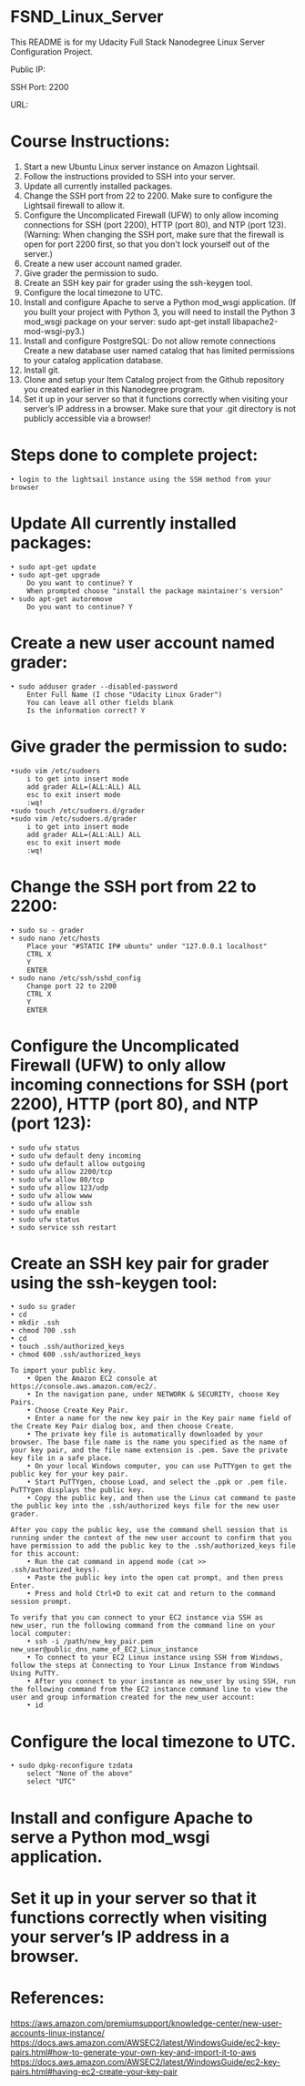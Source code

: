 # FSND_Linux_Server
This README is for my Udacity Full Stack Nanodegree Linux Server Configuration Project. 

Public IP: 

SSH Port: 2200

URL: 

# Course Instructions:
1. Start a new Ubuntu Linux server instance on Amazon Lightsail.
2. Follow the instructions provided to SSH into your server.
3. Update all currently installed packages.
4. Change the SSH port from 22 to 2200. Make sure to configure the Lightsail firewall to allow it.
5. Configure the Uncomplicated Firewall (UFW) to only allow incoming connections for SSH (port 2200), HTTP (port 80), and NTP (port    123). (Warning: When changing the SSH port, make sure that the firewall is open for port 2200 first, so that you don't lock yourself out of the server.)
6. Create a new user account named grader.
7. Give grader the permission to sudo.
8. Create an SSH key pair for grader using the ssh-keygen tool.
9. Configure the local timezone to UTC.
10. Install and configure Apache to serve a Python mod_wsgi application. (If you built your project with Python 3, you will need to install the Python 3 mod_wsgi package on your server: sudo apt-get install libapache2-mod-wsgi-py3.)
11. Install and configure PostgreSQL: 
    Do not allow remote connections
    Create a new database user named catalog that has limited permissions to your catalog application database.
12. Install git.
13. Clone and setup your Item Catalog project from the Github repository you created earlier in this Nanodegree program.
14. Set it up in your server so that it functions correctly when visiting your server’s IP address in a browser. Make sure that your .git directory is not publicly accessible via a browser!

# Steps done to complete project:
	• login to the lightsail instance using the SSH method from your browser

# Update All currently installed packages:
	• sudo apt-get update
	• sudo apt-get upgrade 
		Do you want to continue? Y
		When prompted choose "install the package maintainer's version"
	• sudo apt-get autoremove 
		Do you want to continue? Y

# Create a new user account named grader:
	• sudo adduser grader --disabled-password
		Enter Full Name (I chose "Udacity Linux Grader")
		You can leave all other fields blank
		Is the information correct? Y
		
	
		

# Give grader the permission to sudo:
	•sudo vim /etc/sudoers
		i to get into insert mode
		add grader ALL=(ALL:ALL) ALL
		esc to exit insert mode
		:wq!
	•sudo touch /etc/sudoers.d/grader
	•sudo vim /etc/sudoers.d/grader 
		i to get into insert mode
		add grader ALL=(ALL:ALL) ALL
		esc to exit insert mode
		:wq!
		
# Change the SSH port from 22 to 2200:
   	• sudo su - grader
	• sudo nano /etc/hosts 
		Place your "#STATIC IP# ubuntu" under "127.0.0.1 localhost"
		CTRL X
		Y
		ENTER
	• sudo nano /etc/ssh/sshd_config 
		Change port 22 to 2200
		CTRL X
		Y
		ENTER

# Configure the Uncomplicated Firewall (UFW) to only allow incoming connections for SSH (port 2200), HTTP (port 80), and NTP (port 123):

	• sudo ufw status
	• sudo ufw default deny incoming
	• sudo ufw default allow outgoing
	• sudo ufw allow 2200/tcp
	• sudo ufw allow 80/tcp
	• sudo ufw allow 123/udp
	• sudo ufw allow www
	• sudo ufw allow ssh
	• sudo ufw enable
	• sudo ufw status
	• sudo service ssh restart

# Create an SSH key pair for grader using the ssh-keygen tool:
	• sudo su grader
	• cd
	• mkdir .ssh
	• chmod 700 .ssh
	• cd
	• touch .ssh/authorized_keys
	• chmod 600 .ssh/authorized_keys
	
	To import your public key.
	 	• Open the Amazon EC2 console at https://console.aws.amazon.com/ec2/. 
		• In the navigation pane, under NETWORK & SECURITY, choose Key Pairs. 
		• Choose Create Key Pair. 
		• Enter a name for the new key pair in the Key pair name field of the Create Key Pair dialog box, and then choose Create.
		• The private key file is automatically downloaded by your browser. The base file name is the name you specified as the name of your key pair, and the file name extension is .pem. Save the private key file in a safe place. 
		• On your local Windows computer, you can use PuTTYgen to get the public key for your key pair.
		• Start PuTTYgen, choose Load, and select the .ppk or .pem file. PuTTYgen displays the public key. 
		• Copy the public key, and then use the Linux cat command to paste the public key into the .ssh/authorized keys file for the new user grader. 
		
	After you copy the public key, use the command shell session that is running under the context of the new user account to confirm that you have permission to add the public key to the .ssh/authorized_keys file for this account:
		• Run the cat command in append mode (cat >> .ssh/authorized_keys).
		• Paste the public key into the open cat prompt, and then press Enter.
		• Press and hold Ctrl+D to exit cat and return to the command session prompt.
		
	To verify that you can connect to your EC2 instance via SSH as new_user, run the following command from the command line on your local computer:
		• ssh -i /path/new_key_pair.pem new_user@public_dns_name_of_EC2_Linux_instance
		• To connect to your EC2 Linux instance using SSH from Windows, follow the steps at Connecting to Your Linux Instance from Windows Using PuTTY.
		• After you connect to your instance as new_user by using SSH, run the following command from the EC2 instance command line to view the user and group information created for the new_user account:
		• id
		
		

# Configure the local timezone to UTC.

	• sudo dpkg-reconfigure tzdata
		select "None of the above"
		select "UTC"
		

# Install and configure Apache to serve a Python mod_wsgi application.

# Set it up in your server so that it functions correctly when visiting your server’s IP address in a browser.

# References:
https://aws.amazon.com/premiumsupport/knowledge-center/new-user-accounts-linux-instance/
https://docs.aws.amazon.com/AWSEC2/latest/WindowsGuide/ec2-key-pairs.html#how-to-generate-your-own-key-and-import-it-to-aws
https://docs.aws.amazon.com/AWSEC2/latest/WindowsGuide/ec2-key-pairs.html#having-ec2-create-your-key-pair
